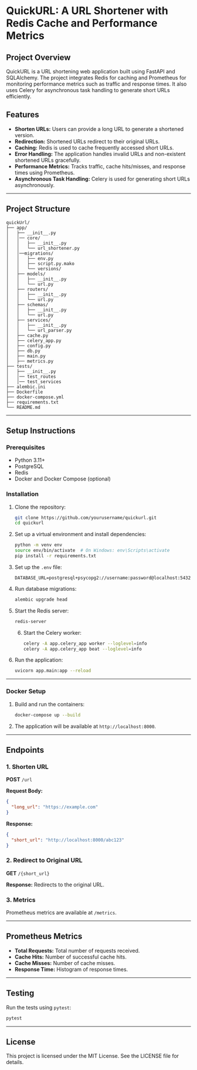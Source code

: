 # QuickURL: A URL Shortener with Redis Cache and Performance Metrics

## Project Overview
QuickURL is a URL shortening web application built using FastAPI and SQLAlchemy. The project integrates Redis for caching and Prometheus for monitoring performance metrics such as traffic and response times. It also uses Celery for asynchronous task handling to generate short URLs efficiently.

## Features
- **Shorten URLs:** Users can provide a long URL to generate a shortened version.
- **Redirection:** Shortened URLs redirect to their original URLs.
- **Caching:** Redis is used to cache frequently accessed short URLs.
- **Error Handling:** The application handles invalid URLs and non-existent shortened URLs gracefully.
- **Performance Metrics:** Tracks traffic, cache hits/misses, and response times using Prometheus.
- **Asynchronous Task Handling:** Celery is used for generating short URLs asynchronously.

---

## Project Structure
```
quickUrl/
├── app/
│   ├── __init__.py
│   │── core/
│   │   ├── __init__.py
│   │   └── url_shortener.py
│   │──migrations/
│   │   ├── env.py
│   │   ├── script.py.mako
│   │   └── versions/
│   ├── models/
│   │   ├── __init__.py
│   │   └── url.py
│   ├── routers/
│   │   ├── __init__.py
│   │   └── url.py
│   ├── schemas/
│   │   ├── __init__.py
│   │   └── url.py
│   ├── services/
│   │   ├── __init__.py
│   │   └── url_parser.py
│   ├── cache.py
│   ├── celery_app.py
│   ├── config.py
│   ├── db.py
│   ├── main.py
│   ├── metrics.py
├── tests/
│   ├── __init__.py
│   │── test_routes
│   │── test_services
├── alembic.ini
├── Dockerfile
├── docker-compose.yml
├── requirements.txt
└── README.md
```

---

## Setup Instructions

### Prerequisites
- Python 3.11+
- PostgreSQL
- Redis
- Docker and Docker Compose (optional)

### Installation
1. Clone the repository:
    ```bash
    git clone https://github.com/yourusername/quickurl.git
    cd quickurl
    ```

2. Set up a virtual environment and install dependencies:
    ```bash
    python -m venv env
    source env/bin/activate  # On Windows: env\Scripts\activate
    pip install -r requirements.txt
    ```

3. Set up the `.env` file:
    ```env
    DATABASE_URL=postgresql+psycopg2://username:password@localhost:5432/url_shortener
    ```

4. Run database migrations:
    ```bash
    alembic upgrade head
    ```

5. Start the Redis server:
    ```bash
    redis-server
    ```

   6. Start the Celery worker:
       ```bash
       celery -A app.celery_app worker --loglevel=info
       celery -A app.celery_app beat --loglevel=info
 
       ```

7. Run the application:
    ```bash
    uvicorn app.main:app --reload
    ```

---

### Docker Setup
1. Build and run the containers:
    ```bash
    docker-compose up --build
    ```

2. The application will be available at `http://localhost:8000`.

---

## Endpoints
### 1. Shorten URL
**POST** `/url`

**Request Body:**
```json
{
  "long_url": "https://example.com"
}
```

**Response:**
```json
{
  "short_url": "http://localhost:8000/abc123"
}
```

### 2. Redirect to Original URL
**GET** `/{short_url}`

**Response:**
Redirects to the original URL.

### 3. Metrics
Prometheus metrics are available at `/metrics`.

---

## Prometheus Metrics
- **Total Requests:** Total number of requests received.
- **Cache Hits:** Number of successful cache hits.
- **Cache Misses:** Number of cache misses.
- **Response Time:** Histogram of response times.

---

## Testing
Run the tests using `pytest`:
```bash
pytest
```

---

## License
This project is licensed under the MIT License. See the LICENSE file for details.
   